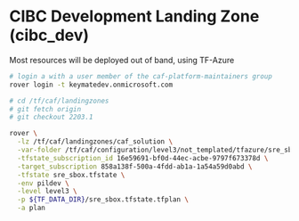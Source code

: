 # CIBC Development Landing Zone (cibc_dev)

Most resources will be deployed out of band, using TF-Azure



```bash
# login a with a user member of the caf-platform-maintainers group
rover login -t keymatedev.onmicrosoft.com

# cd /tf/caf/landingzones
# git fetch origin
# git checkout 2203.1

rover \
  -lz /tf/caf/landingzones/caf_solution \
  -var-folder /tf/caf/configuration/level3/not_templated/tfazure/sre_sbox \
  -tfstate_subscription_id 16e59691-bf0d-44ec-acbe-9797f673378d \
  -target_subscription 858a138f-500a-4fdd-ab1a-1a54a59d0abd \
  -tfstate sre_sbox.tfstate \
  -env pildev \
  -level level3 \
  -p ${TF_DATA_DIR}/sre_sbox.tfstate.tfplan \
  -a plan

```

